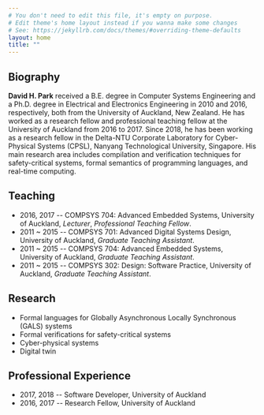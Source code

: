 ```yaml
---
# You don't need to edit this file, it's empty on purpose.
# Edit theme's home layout instead if you wanna make some changes
# See: https://jekyllrb.com/docs/themes/#overriding-theme-defaults
layout: home
title: ""
---
```


## Biography
__David H. Park__ received a B.E. degree in Computer Systems Engineering and a Ph.D. degree in Electrical and Electronics Engineering in 2010 and 2016, respectively, both from the University of Auckland, New Zealand. He has worked as a research fellow and professional teaching fellow at the University of Auckland from 2016 to 2017. Since 2018, he has been working as a research fellow in the Delta-NTU Corporate Laboratory for Cyber-Physical Systems (CPSL), Nanyang Technological University, Singapore. His main research area includes compilation and verification techniques for safety-critical systems, formal semantics of programming languages, and real-time computing.

## Teaching
- 2016, 2017 -- COMPSYS 704: Advanced Embedded Systems, University of Auckland, _Lecturer_, _Professional Teaching Fellow_. 
- 2011 ~ 2015 -- COMPSYS 701: Advanced Digital Systems Design, University of Auckland, _Graduate Teaching Assistant_. 
- 2011 ~ 2015 -- COMPSYS 704: Advanced Embedded Systems, University of Auckland, _Graduate Teaching Assistant_. 
- 2011 ~ 2015 -- COMPSYS 302: Design: Software Practice, University of Auckland, _Graduate Teaching Assistant_. 

## Research

- Formal languages for Globally Asynchronous Locally Synchronous (GALS) systems
- Formal verifications for safety-critical systems
- Cyber-physical systems
- Digital twin

## Professional Experience
- 2017, 2018 -- Software Developer, University of Auckland
- 2016, 2017 -- Research Fellow, University of Auckland
